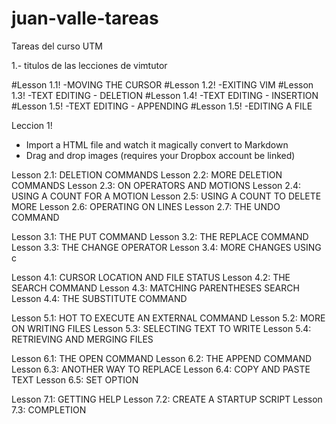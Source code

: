 # juan-valle-tareas
Tareas del curso UTM

1.- titulos de las lecciones de vimtutor  

#Lesson 1.1! -MOVING THE CURSOR
#Lesson 1.2! -EXITING VIM
#Lesson 1.3! -TEXT EDITING - DELETION
#Lesson 1.4! -TEXT EDITING - INSERTION
#Lesson 1.5! -TEXT EDITING - APPENDING
#Lesson 1.5! -EDITING A FILE

 Leccion 1!

  - Import a HTML file and watch it magically convert to Markdown
  - Drag and drop images (requires your Dropbox account be linked)

Lesson 2.1: DELETION COMMANDS
Lesson 2.2: MORE DELETION COMMANDS
Lesson 2.3: ON OPERATORS AND MOTIONS
Lesson 2.4: USING A COUNT FOR A MOTION
Lesson 2.5: USING A COUNT TO DELETE MORE
Lesson 2.6: OPERATING ON LINES
Lesson 2.7: THE UNDO COMMAND

Lesson 3.1: THE PUT COMMAND
Lesson 3.2: THE REPLACE COMMAND
Lesson 3.3: THE CHANGE OPERATOR
Lesson 3.4: MORE CHANGES USING c

Lesson 4.1: CURSOR LOCATION AND FILE STATUS
Lesson 4.2: THE SEARCH COMMAND
Lesson 4.3: MATCHING PARENTHESES SEARCH
Lesson 4.4: THE SUBSTITUTE COMMAND

Lesson 5.1: HOT TO EXECUTE AN EXTERNAL COMMAND
Lesson 5.2: MORE ON WRITING FILES
Lesson 5.3: SELECTING TEXT TO WRITE
Lesson 5.4: RETRIEVING AND MERGING FILES

Lesson 6.1: THE OPEN COMMAND
Lesson 6.2: THE APPEND COMMAND
Lesson 6.3: ANOTHER WAY TO REPLACE
Lesson 6.4: COPY AND PASTE TEXT
Lesson 6.5: SET OPTION 

Lesson 7.1: GETTING HELP
Lesson 7.2: CREATE A STARTUP SCRIPT
Lesson 7.3: COMPLETION
